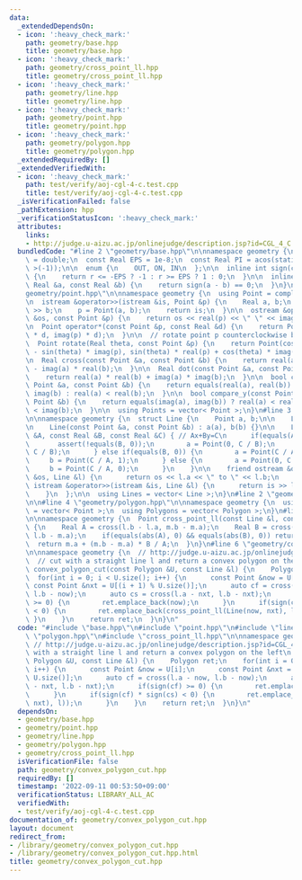 ```yaml
---
data:
  _extendedDependsOn:
  - icon: ':heavy_check_mark:'
    path: geometry/base.hpp
    title: geometry/base.hpp
  - icon: ':heavy_check_mark:'
    path: geometry/cross_point_ll.hpp
    title: geometry/cross_point_ll.hpp
  - icon: ':heavy_check_mark:'
    path: geometry/line.hpp
    title: geometry/line.hpp
  - icon: ':heavy_check_mark:'
    path: geometry/point.hpp
    title: geometry/point.hpp
  - icon: ':heavy_check_mark:'
    path: geometry/polygon.hpp
    title: geometry/polygon.hpp
  _extendedRequiredBy: []
  _extendedVerifiedWith:
  - icon: ':heavy_check_mark:'
    path: test/verify/aoj-cgl-4-c.test.cpp
    title: test/verify/aoj-cgl-4-c.test.cpp
  _isVerificationFailed: false
  _pathExtension: hpp
  _verificationStatusIcon: ':heavy_check_mark:'
  attributes:
    links:
    - http://judge.u-aizu.ac.jp/onlinejudge/description.jsp?id=CGL_4_C
  bundledCode: "#line 2 \"geometry/base.hpp\"\n\nnamespace geometry {\n  using Real\
    \ = double;\n  const Real EPS = 1e-8;\n  const Real PI = acos(static_cast< Real\
    \ >(-1));\n\n  enum {\n    OUT, ON, IN\n  };\n\n  inline int sign(const Real &r)\
    \ {\n    return r <= -EPS ? -1 : r >= EPS ? 1 : 0;\n  }\n\n  inline bool equals(const\
    \ Real &a, const Real &b) {\n    return sign(a - b) == 0;\n  }\n}\n#line 3 \"\
    geometry/point.hpp\"\n\nnamespace geometry {\n  using Point = complex< Real >;\n\
    \n  istream &operator>>(istream &is, Point &p) {\n    Real a, b;\n    is >> a\
    \ >> b;\n    p = Point(a, b);\n    return is;\n  }\n\n  ostream &operator<<(ostream\
    \ &os, const Point &p) {\n    return os << real(p) << \" \" << imag(p);\n  }\n\
    \n  Point operator*(const Point &p, const Real &d) {\n    return Point(real(p)\
    \ * d, imag(p) * d);\n  }\n\n  // rotate point p counterclockwise by theta rad\n\
    \  Point rotate(Real theta, const Point &p) {\n    return Point(cos(theta) * real(p)\
    \ - sin(theta) * imag(p), sin(theta) * real(p) + cos(theta) * imag(p));\n  }\n\
    \n  Real cross(const Point &a, const Point &b) {\n    return real(a) * imag(b)\
    \ - imag(a) * real(b);\n  }\n\n  Real dot(const Point &a, const Point &b) {\n\
    \    return real(a) * real(b) + imag(a) * imag(b);\n  }\n\n  bool compare_x(const\
    \ Point &a, const Point &b) {\n    return equals(real(a), real(b)) ? imag(a) <\
    \ imag(b) : real(a) < real(b);\n  }\n\n  bool compare_y(const Point &a, const\
    \ Point &b) {\n    return equals(imag(a), imag(b)) ? real(a) < real(b) : imag(a)\
    \ < imag(b);\n  }\n\n  using Points = vector< Point >;\n}\n#line 3 \"geometry/line.hpp\"\
    \n\nnamespace geometry {\n  struct Line {\n    Point a, b;\n\n    Line() = default;\n\
    \n    Line(const Point &a, const Point &b) : a(a), b(b) {}\n\n    Line(const Real\
    \ &A, const Real &B, const Real &C) { // Ax+By=C\n      if(equals(A, 0)) {\n \
    \       assert(!equals(B, 0));\n        a = Point(0, C / B);\n        b = Point(1,\
    \ C / B);\n      } else if(equals(B, 0)) {\n        a = Point(C / A, 0);\n   \
    \     b = Point(C / A, 1);\n      } else {\n        a = Point(0, C / B);\n   \
    \     b = Point(C / A, 0);\n      }\n    }\n\n    friend ostream &operator<<(ostream\
    \ &os, Line &l) {\n      return os << l.a << \" to \" << l.b;\n    }\n\n    friend\
    \ istream &operator>>(istream &is, Line &l) {\n      return is >> l.a >> l.b;\n\
    \    }\n  };\n\n  using Lines = vector< Line >;\n}\n#line 2 \"geometry/polygon.hpp\"\
    \n\n#line 4 \"geometry/polygon.hpp\"\n\nnamespace geometry {\n  using Polygon\
    \ = vector< Point >;\n  using Polygons = vector< Polygon >;\n}\n#line 3 \"geometry/cross_point_ll.hpp\"\
    \n\nnamespace geometry {\n  Point cross_point_ll(const Line &l, const Line &m)\
    \ {\n    Real A = cross(l.b - l.a, m.b - m.a);\n    Real B = cross(l.b - l.a,\
    \ l.b - m.a);\n    if(equals(abs(A), 0) && equals(abs(B), 0)) return m.a;\n  \
    \  return m.a + (m.b - m.a) * B / A;\n  }\n}\n#line 6 \"geometry/convex_polygon_cut.hpp\"\
    \n\nnamespace geometry {\n  // http://judge.u-aizu.ac.jp/onlinejudge/description.jsp?id=CGL_4_C\n\
    \  // cut with a straight line l and return a convex polygon on the left\n  Polygon\
    \ convex_polygon_cut(const Polygon &U, const Line &l) {\n    Polygon ret;\n  \
    \  for(int i = 0; i < U.size(); i++) {\n      const Point &now = U[i];\n     \
    \ const Point &nxt = U[(i + 1) % U.size()];\n      auto cf = cross(l.a - now,\
    \ l.b - now);\n      auto cs = cross(l.a - nxt, l.b - nxt);\n      if(sign(cf)\
    \ >= 0) {\n        ret.emplace_back(now);\n      }\n      if(sign(cf) * sign(cs)\
    \ < 0) {\n        ret.emplace_back(cross_point_ll(Line(now, nxt), l));\n     \
    \ }\n    }\n    return ret;\n  }\n}\n"
  code: "#include \"base.hpp\"\n#include \"point.hpp\"\n#include \"line.hpp\"\n#include\
    \ \"polygon.hpp\"\n#include \"cross_point_ll.hpp\"\n\nnamespace geometry {\n \
    \ // http://judge.u-aizu.ac.jp/onlinejudge/description.jsp?id=CGL_4_C\n  // cut\
    \ with a straight line l and return a convex polygon on the left\n  Polygon convex_polygon_cut(const\
    \ Polygon &U, const Line &l) {\n    Polygon ret;\n    for(int i = 0; i < U.size();\
    \ i++) {\n      const Point &now = U[i];\n      const Point &nxt = U[(i + 1) %\
    \ U.size()];\n      auto cf = cross(l.a - now, l.b - now);\n      auto cs = cross(l.a\
    \ - nxt, l.b - nxt);\n      if(sign(cf) >= 0) {\n        ret.emplace_back(now);\n\
    \      }\n      if(sign(cf) * sign(cs) < 0) {\n        ret.emplace_back(cross_point_ll(Line(now,\
    \ nxt), l));\n      }\n    }\n    return ret;\n  }\n}\n"
  dependsOn:
  - geometry/base.hpp
  - geometry/point.hpp
  - geometry/line.hpp
  - geometry/polygon.hpp
  - geometry/cross_point_ll.hpp
  isVerificationFile: false
  path: geometry/convex_polygon_cut.hpp
  requiredBy: []
  timestamp: '2022-09-11 00:53:50+09:00'
  verificationStatus: LIBRARY_ALL_AC
  verifiedWith:
  - test/verify/aoj-cgl-4-c.test.cpp
documentation_of: geometry/convex_polygon_cut.hpp
layout: document
redirect_from:
- /library/geometry/convex_polygon_cut.hpp
- /library/geometry/convex_polygon_cut.hpp.html
title: geometry/convex_polygon_cut.hpp
---
```

